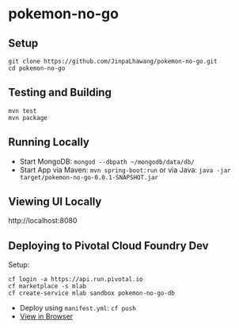 # pokemon-no-go

## Setup

```
git clone https://github.com/JinpaLhawang/pokemon-no-go.git
cd pokemon-no-go
```

## Testing and Building

```
mvn test
mvn package
```

## Running Locally

* Start MongoDB: `mongod --dbpath ~/mongodb/data/db/`
* Start App via Maven: `mvn spring-boot:run` or via Java: `java -jar target/pokemon-no-go-0.0.1-SNAPSHOT.jar`

## Viewing UI Locally

http://localhost:8080

## Deploying to Pivotal Cloud Foundry Dev

Setup:
```
cf login -a https://api.run.pivotal.io
cf marketplace -s mlab
cf create-service mlab sandbox pokemon-no-go-db
```

* Deploy using `manifest.yml`: `cf push`
* [View in Browser](http://pokemon-no-go.cfapps.io)
